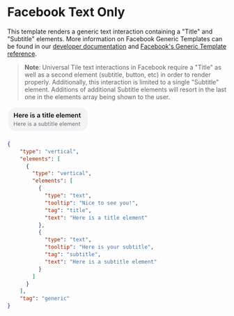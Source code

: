 # Facebook Text Only

This template renders a generic text interaction containing a "Title" and "Subtitle" elements. More information on Facebook Generic Templates can be found in our [developer documentation](https://developers.liveperson.com/facebook-messenger-templates-generic-template.html) and [Facebook's Generic Template reference](https://developers.facebook.com/docs/messenger-platform/reference/templates/generic).

> **Note**: Universal Tile text interactions in Facebook require a "Title" as well as a second element (subtitle, button, etc) in order to render properly. Additionally, this interaction is limited to a single "Subtitle" element. Additions of additional Subtitle elements will resort in the last one in the elements array being shown to the user.

![fb-text-only](fb_Text_Only.jpg)

```json
{
    "type": "vertical",
    "elements": [
      {
        "type": "vertical",
        "elements": [
          {
            "type": "text",
            "tooltip": "Nice to see you!",
            "tag": "title",
            "text": "Here is a title element"
          },
          {
            "type": "text",
            "tooltip": "Here is your subtitle",
            "tag": "subtitle",
            "text": "Here is a subtitle element"
          }
        ]
      }
    ],
    "tag": "generic"
}
  
```
